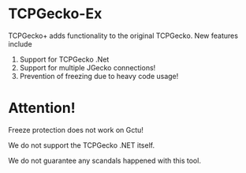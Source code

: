 # TCPGecko-Ex
TCPGecko+ adds functionality to the original TCPGecko.
New features include
1. Support for TCPGecko .Net
2. Support for multiple JGecko connections!
3. Prevention of freezing due to heavy code usage!

# Attention!

Freeze protection does not work on Gctu!

We do not support the TCPGecko .NET itself.

We do not guarantee any scandals happened with this tool.

